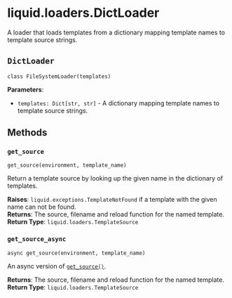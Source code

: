 # liquid.loaders.DictLoader

A loader that loads templates from a dictionary mapping template names to template source strings.

## `DictLoader`

`class FileSystemLoader(templates)`

**Parameters**:

- `templates: Dict[str, str]` - A dictionary mapping template names to template source strings.

## Methods

### `get_source`

`get_source(environment, template_name)`

Return a template source by looking up the given name in the dictionary of templates.

**Raises**: `liquid.exceptions.TemplateNotFound` if a template with the given name can not be found.  
**Returns**: The source, filename and reload function for the named template.  
**Return Type**: `liquid.loaders.TemplateSource`

### `get_source_async`

`async get_source(environment, template_name)`

An async version of [`get_source()`](#get_source).

**Returns**: The source, filename and reload function for the named template.  
**Return Type**: `liquid.loaders.TemplateSource`
